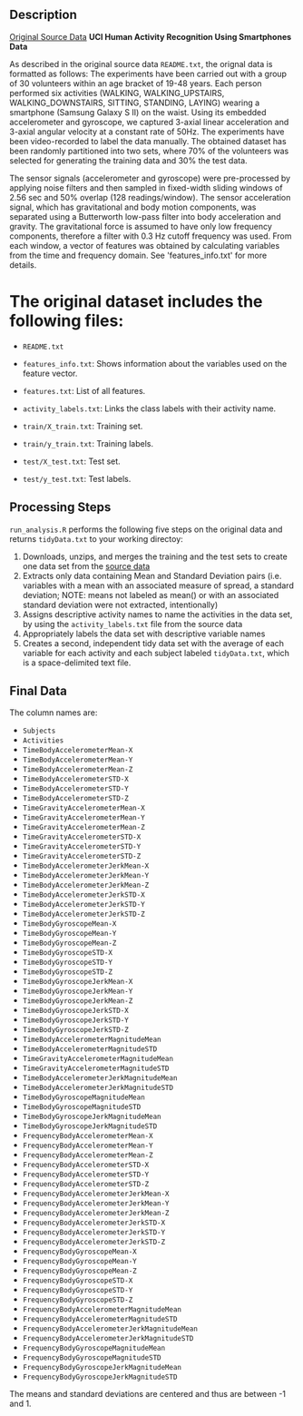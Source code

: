 ## Description

[Original Source Data](http://archive.ics.uci.edu/ml/datasets/Human+Activity+Recognition+Using+Smartphones)
**UCI Human Activity Recognition Using Smartphones Data**

As described in the original source data `README.txt`, the orignal data is formatted as follows:
The experiments have been carried out with a group of 30 volunteers within an age bracket of 19-48 years. Each person performed six activities (WALKING, WALKING_UPSTAIRS, WALKING_DOWNSTAIRS, SITTING, STANDING, LAYING) wearing a smartphone (Samsung Galaxy S II) on the waist. Using its embedded accelerometer and gyroscope, we captured 3-axial linear acceleration and 3-axial angular velocity at a constant rate of 50Hz. The experiments have been video-recorded to label the data manually. The obtained dataset has been randomly partitioned into two sets, where 70% of the volunteers was selected for generating the training data and 30% the test data. 

The sensor signals (accelerometer and gyroscope) were pre-processed by applying noise filters and then sampled in fixed-width sliding windows of 2.56 sec and 50% overlap (128 readings/window). The sensor acceleration signal, which has gravitational and body motion components, was separated using a Butterworth low-pass filter into body acceleration and gravity. The gravitational force is assumed to have only low frequency components, therefore a filter with 0.3 Hz cutoff frequency was used. From each window, a vector of features was obtained by calculating variables from the time and frequency domain. See 'features_info.txt' for more details. 

The original dataset includes the following files:
=========================================

- `README.txt`

- `features_info.txt`: Shows information about the variables used on the feature vector.

- `features.txt`: List of all features.

- `activity_labels.txt`: Links the class labels with their activity name.

- `train/X_train.txt`: Training set.

- `train/y_train.txt`: Training labels.

- `test/X_test.txt`: Test set.

- `test/y_test.txt`: Test labels.


## Processing Steps

`run_analysis.R` performs the following five steps on the original data and returns `tidyData.txt` to your working directoy:


1. Downloads, unzips, and merges the training and the test sets to create one data set from the [source data](https://d396qusza40orc.cloudfront.net/getdata%2Fprojectfiles%2FUCI%20HAR%20Dataset.zip)
2. Extracts only data containing Mean and Standard Deviation pairs (i.e. variables with a mean with an associated measure of spread, a standard deviation; NOTE: means not labeled as mean() or with an associated standard deviation were not extracted, intentionally)
3. Assigns descriptive activity names to name the activities in the data set, by using the `activity_labels.txt` file from the source data
4. Appropriately labels the data set with descriptive variable names
5. Creates a second, independent tidy data set with the average of each variable for each activity and each subject labeled `tidyData.txt`, which is a space-delimited text file.

## Final Data

The column names are:
* `Subjects`
* `Activities`
* `TimeBodyAccelerometerMean-X`
* `TimeBodyAccelerometerMean-Y`
* `TimeBodyAccelerometerMean-Z`
* `TimeBodyAccelerometerSTD-X`
* `TimeBodyAccelerometerSTD-Y`
* `TimeBodyAccelerometerSTD-Z`
* `TimeGravityAccelerometerMean-X`
* `TimeGravityAccelerometerMean-Y`
* `TimeGravityAccelerometerMean-Z`
* `TimeGravityAccelerometerSTD-X`
* `TimeGravityAccelerometerSTD-Y`
* `TimeGravityAccelerometerSTD-Z`
* `TimeBodyAccelerometerJerkMean-X`
* `TimeBodyAccelerometerJerkMean-Y`
* `TimeBodyAccelerometerJerkMean-Z`
* `TimeBodyAccelerometerJerkSTD-X`
* `TimeBodyAccelerometerJerkSTD-Y`
* `TimeBodyAccelerometerJerkSTD-Z`
* `TimeBodyGyroscopeMean-X`
* `TimeBodyGyroscopeMean-Y`
* `TimeBodyGyroscopeMean-Z`
* `TimeBodyGyroscopeSTD-X`
* `TimeBodyGyroscopeSTD-Y`
* `TimeBodyGyroscopeSTD-Z`
* `TimeBodyGyroscopeJerkMean-X`
* `TimeBodyGyroscopeJerkMean-Y`
* `TimeBodyGyroscopeJerkMean-Z`
* `TimeBodyGyroscopeJerkSTD-X`
* `TimeBodyGyroscopeJerkSTD-Y`
* `TimeBodyGyroscopeJerkSTD-Z`
* `TimeBodyAccelerometerMagnitudeMean`
* `TimeBodyAccelerometerMagnitudeSTD`
* `TimeGravityAccelerometerMagnitudeMean`
* `TimeGravityAccelerometerMagnitudeSTD`
* `TimeBodyAccelerometerJerkMagnitudeMean`
* `TimeBodyAccelerometerJerkMagnitudeSTD`
* `TimeBodyGyroscopeMagnitudeMean`
* `TimeBodyGyroscopeMagnitudeSTD`
* `TimeBodyGyroscopeJerkMagnitudeMean`
* `TimeBodyGyroscopeJerkMagnitudeSTD`
* `FrequencyBodyAccelerometerMean-X`
* `FrequencyBodyAccelerometerMean-Y`
* `FrequencyBodyAccelerometerMean-Z`
* `FrequencyBodyAccelerometerSTD-X`
* `FrequencyBodyAccelerometerSTD-Y`
* `FrequencyBodyAccelerometerSTD-Z`
* `FrequencyBodyAccelerometerJerkMean-X`
* `FrequencyBodyAccelerometerJerkMean-Y`
* `FrequencyBodyAccelerometerJerkMean-Z`
* `FrequencyBodyAccelerometerJerkSTD-X`
* `FrequencyBodyAccelerometerJerkSTD-Y`
* `FrequencyBodyAccelerometerJerkSTD-Z`
* `FrequencyBodyGyroscopeMean-X`
* `FrequencyBodyGyroscopeMean-Y`
* `FrequencyBodyGyroscopeMean-Z`
* `FrequencyBodyGyroscopeSTD-X`
* `FrequencyBodyGyroscopeSTD-Y`
* `FrequencyBodyGyroscopeSTD-Z`
* `FrequencyBodyAccelerometerMagnitudeMean`
* `FrequencyBodyAccelerometerMagnitudeSTD`
* `FrequencyBodyAccelerometerJerkMagnitudeMean`
* `FrequencyBodyAccelerometerJerkMagnitudeSTD`
* `FrequencyBodyGyroscopeMagnitudeMean`
* `FrequencyBodyGyroscopeMagnitudeSTD`
* `FrequencyBodyGyroscopeJerkMagnitudeMean`
* `FrequencyBodyGyroscopeJerkMagnitudeSTD`

The means and standard deviations are centered and thus are between -1 and 1. 
